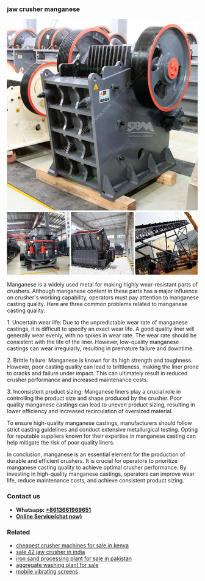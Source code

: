 <h3>jaw crusher manganese</h3><img src='1708408253.jpg' alt=''><p>Manganese is a widely used metal for making highly wear-resistant parts of crushers. Although manganese content in these parts has a major influence on crusher's working capability, operators must pay attention to manganese casting quality. Here are three common problems related to manganese casting quality:</p><p>1. Uncertain wear life: Due to the unpredictable wear rate of manganese castings, it is difficult to specify an exact wear life. A good quality liner will generally wear evenly, with no spikes in wear rate. The wear rate should be consistent with the life of the liner. However, low-quality manganese castings can wear irregularly, resulting in premature failure and downtime.</p><p>2. Brittle failure: Manganese is known for its high strength and toughness. However, poor casting quality can lead to brittleness, making the liner prone to cracks and failure under impact. This can ultimately result in reduced crusher performance and increased maintenance costs.</p><p>3. Inconsistent product sizing: Manganese liners play a crucial role in controlling the product size and shape produced by the crusher. Poor quality manganese castings can lead to uneven product sizing, resulting in lower efficiency and increased recirculation of oversized material.</p><p>To ensure high-quality manganese castings, manufacturers should follow strict casting guidelines and conduct extensive metallurgical testing. Opting for reputable suppliers known for their expertise in manganese casting can help mitigate the risk of poor quality liners.</p><p>In conclusion, manganese is an essential element for the production of durable and efficient crushers. It is crucial for operators to prioritize manganese casting quality to achieve optimal crusher performance. By investing in high-quality manganese castings, operators can improve wear life, reduce maintenance costs, and achieve consistent product sizing.</p><h3>Contact us</h3><ul><li><strong>Whatsapp:&nbsp;<a href="https://wa.me/8613661969651">+8613661969651</a></strong></li><li><a href="https://swt.shibang-china.com/?git&amp;zhl&amp;jaw crusher manganese"><strong>Online Service(chat now)</strong></a></li></ul><h3>Related</h3><ul><li><a href='cheapest crusher machines for sale in kenya.md'>cheapest crusher machines for sale in kenya</a></li><li><a href='sale 42 jaw crusher in india.md'>sale 42 jaw crusher in india</a></li><li><a href='iron sand processing plant for sale in pakistan.md'>iron sand processing plant for sale in pakistan</a></li><li><a href='aggregate washing plant for sale.md'>aggregate washing plant for sale</a></li><li><a href='mobile vibrating screens.md'>mobile vibrating screens</a></li></ul>